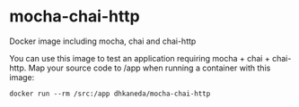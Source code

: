 # mocha-chai-http

Docker image including mocha, chai and chai-http

You can use this image to test an application requiring mocha + chai + chai-http.
Map your source code to /app when running a container with this image:

```
docker run --rm /src:/app dhkaneda/mocha-chai-http
```

